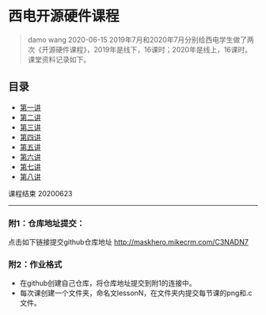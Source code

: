 # 西电开源硬件课程

> damo wang
> 2020-06-15
> 2019年7月和2020年7月分别给西电学生做了两次《开源硬件课程》，2019年是线下，16课时；2020年是线上，16课时。课堂资料记录如下。

## 目录

- [第一讲](课件/1.md)
- [第二讲](课件/2.md)
- [第三讲](课件/3.md)
- [第四讲](课件/4.md)
- [第五讲](课件/5.md)
- [第六讲](课件/6.md)
- [第七讲](课件/7.md)
- [第八讲](课件/8.md)

课程结束 20200623

---

### 附1：仓库地址提交：

点击如下链接提交github仓库地址
http://maskhero.mikecrm.com/C3NADN7

### 附2：作业格式

- 在github创建自己仓库，将仓库地址提交到附1的连接中。
- 每次课创建一个文件夹，命名文lessonN，在文件夹内提交每节课的png和.c文件。
